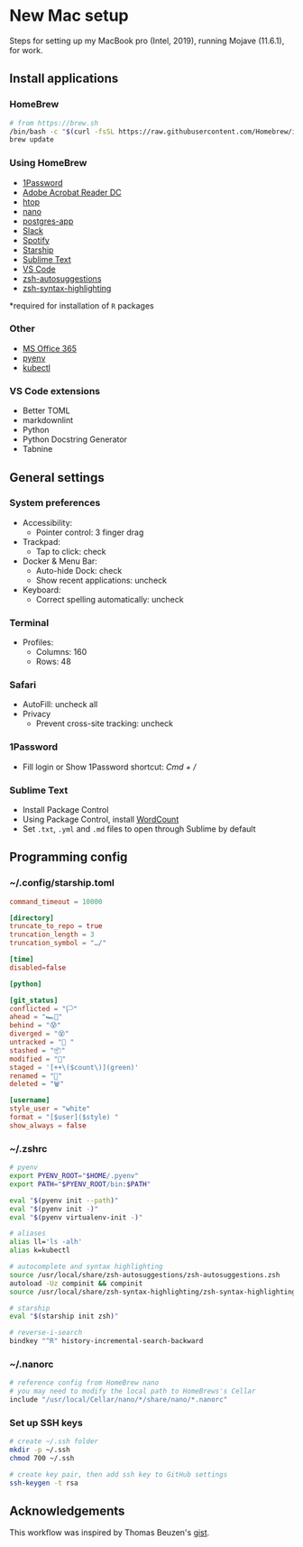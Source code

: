# New Mac setup

Steps for setting up my MacBook pro (Intel, 2019), running Mojave (11.6.1), for work.

## Install applications

### HomeBrew

```bash
# from https://brew.sh
/bin/bash -c "$(curl -fsSL https://raw.githubusercontent.com/Homebrew/install/HEAD/install.sh)"
brew update
```

### Using HomeBrew

- [1Password](https://formulae.brew.sh/cask/1password#default)
- [Adobe Acrobat Reader DC](https://formulae.brew.sh/cask/adobe-acrobat-reader)
- [htop](https://formulae.brew.sh/formula/htop#default)
- [nano](https://formulae.brew.sh/formula/nano#default)
- [postgres-app](https://formulae.brew.sh/cask/postgres-unofficial)
- [Slack](https://formulae.brew.sh/cask/slack#default)
- [Spotify](https://formulae.brew.sh/cask/spotify)
- [Starship](https://formulae.brew.sh/formula/starship#default)
- [Sublime Text](https://formulae.brew.sh/cask/sublime-text#default)
- [VS Code](https://formulae.brew.sh/cask/visual-studio-code#default)
- [zsh-autosuggestions](https://formulae.brew.sh/formula/zsh-autosuggestions#default)
- [zsh-syntax-highlighting](https://formulae.brew.sh/formula/zsh-syntax-highlighting#default)

*required for installation of `R` packages

### Other

- [MS Office 365](https://www.office.com/)
- [pyenv](https://github.com/pyenv/pyenv-installer)
- [kubectl](https://github.com/kubernetes/kubernetes/blob/master/CHANGELOG/CHANGELOG-1.20.md#client-binaries)

### VS Code extensions

- Better TOML
- markdownlint
- Python
- Python Docstring Generator
- Tabnine

## General settings

### System preferences

- Accessibility:
  - Pointer control: 3 finger drag
- Trackpad:
  - Tap to click: check
- Docker & Menu Bar:
  - Auto-hide Dock: check
  - Show recent applications: uncheck
- Keyboard: 
  - Correct spelling automatically: uncheck

### Terminal 

- Profiles: 
  - Columns: 160
  - Rows: 48

### Safari

- AutoFill: uncheck all
- Privacy
  - Prevent cross-site tracking: uncheck

### 1Password

- Fill login or Show 1Password shortcut: *Cmd + /*

### Sublime Text

- Install Package Control
- Using Package Control, install [WordCount](https://packagecontrol.io/packages/WordCount)
- Set `.txt`, `.yml` and `.md` files to open through Sublime by default

## Programming config

### ~/.config/starship.toml

```toml
command_timeout = 10000

[directory]
truncate_to_repo = true
truncation_length = 3
truncation_symbol = "…/"

[time]
disabled=false

[python]

[git_status]
conflicted = "🏳"
ahead = "🏎💨"
behind = "😰"
diverged = "😵"
untracked = "🤷 "
stashed = "📦"
modified = "📝"
staged = '[++\($count\)](green)'
renamed = "👅"
deleted = "🗑"

[username]
style_user = "white"
format = "[$user]($style) "
show_always = false
```

### ~/.zshrc

```bash
# pyenv
export PYENV_ROOT="$HOME/.pyenv"
export PATH="$PYENV_ROOT/bin:$PATH"

eval "$(pyenv init --path)"
eval "$(pyenv init -)"
eval "$(pyenv virtualenv-init -)"

# aliases
alias ll='ls -alh'
alias k=kubectl

# autocomplete and syntax highlighting
source /usr/local/share/zsh-autosuggestions/zsh-autosuggestions.zsh
autoload -Uz compinit && compinit
source /usr/local/share/zsh-syntax-highlighting/zsh-syntax-highlighting.zsh

# starship
eval "$(starship init zsh)"

# reverse-i-search
bindkey "^R" history-incremental-search-backward
```

### ~/.nanorc

```bash
# reference config from HomeBrew nano
# you may need to modify the local path to HomeBrews's Cellar
include "/usr/local/Cellar/nano/*/share/nano/*.nanorc"
```

### Set up SSH keys

```bash
# create ~/.ssh folder
mkdir -p ~/.ssh
chmod 700 ~/.ssh

# create key pair, then add ssh key to GitHub settings
ssh-keygen -t rsa
```

## Acknowledgements

This workflow was inspired by Thomas Beuzen's [gist](https://gist.github.com/TomasBeuzen/31e934a6ee2f1ab06c7e477478ceeb97).
